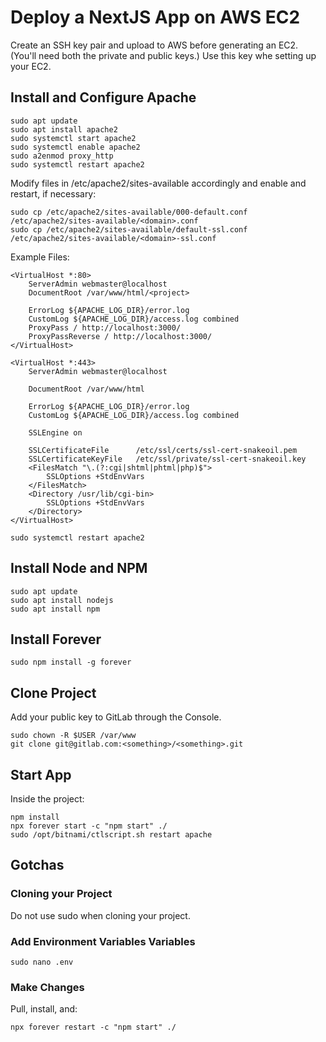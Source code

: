 # Deploy a NextJS App on AWS EC2

Create an SSH key pair and upload to AWS before generating an EC2. (You'll need both the private and public keys.) Use this key whe setting up your EC2.

## Install and Configure Apache

```commandline
sudo apt update
sudo apt install apache2
sudo systemctl start apache2
sudo systemctl enable apache2
sudo a2enmod proxy_http
sudo systemctl restart apache2
```

Modify files in /etc/apache2/sites-available accordingly and enable and restart, if necessary:

```commandline
sudo cp /etc/apache2/sites-available/000-default.conf /etc/apache2/sites-available/<domain>.conf
sudo cp /etc/apache2/sites-available/default-ssl.conf /etc/apache2/sites-available/<domain>-ssl.conf
```

Example Files:
```text
<VirtualHost *:80>
    ServerAdmin webmaster@localhost
    DocumentRoot /var/www/html/<project>

    ErrorLog ${APACHE_LOG_DIR}/error.log
    CustomLog ${APACHE_LOG_DIR}/access.log combined
    ProxyPass / http://localhost:3000/
    ProxyPassReverse / http://localhost:3000/
</VirtualHost>

<VirtualHost *:443>
    ServerAdmin webmaster@localhost

    DocumentRoot /var/www/html

    ErrorLog ${APACHE_LOG_DIR}/error.log
    CustomLog ${APACHE_LOG_DIR}/access.log combined

    SSLEngine on

    SSLCertificateFile      /etc/ssl/certs/ssl-cert-snakeoil.pem
    SSLCertificateKeyFile   /etc/ssl/private/ssl-cert-snakeoil.key
    <FilesMatch "\.(?:cgi|shtml|phtml|php)$">
        SSLOptions +StdEnvVars
    </FilesMatch>
    <Directory /usr/lib/cgi-bin>
        SSLOptions +StdEnvVars
    </Directory>
</VirtualHost>
```

```commandline
sudo systemctl restart apache2
```

## Install Node and NPM

```commandline
sudo apt update
sudo apt install nodejs
sudo apt install npm
```

## Install Forever

```commandline
sudo npm install -g forever 
```

## Clone Project

Add your public key to GitLab through the Console.

```commandline
sudo chown -R $USER /var/www
git clone git@gitlab.com:<something>/<something>.git
```



## Start App

Inside the project:

```commandline
npm install
npx forever start -c "npm start" ./
sudo /opt/bitnami/ctlscript.sh restart apache
```

## Gotchas

### Cloning your Project

Do not use sudo when cloning your project.

### Add Environment Variables Variables

```commandline
sudo nano .env
```

### Make Changes

Pull, install, and:
```commandline
npx forever restart -c "npm start" ./
```